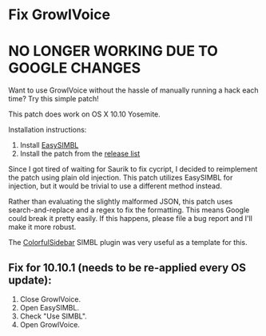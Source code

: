 # Fix GrowlVoice

# NO LONGER WORKING DUE TO GOOGLE CHANGES


Want to use GrowlVoice without the hassle of manually running a hack each time? Try this simple patch!

This patch does work on OS X 10.10 Yosemite.

Installation instructions:

1. Install [EasySIMBL](https://github.com/norio-nomura/EasySIMBL)
2. Install the patch from the [release list](https://github.com/d235j/GVFixer/releases)

Since I got tired of waiting for Saurik to fix cycript, I decided to reimplement the patch using plain old injection.
This patch utilizes EasySIMBL for injection, but it would be trivial to use a different method instead.

Rather than evaluating the slightly malformed JSON, this patch uses search-and-replace and a regex to fix the formatting.
This means Google could break it pretty easily. If this happens, please file a bug report and I'll make it more robust.


The [ColorfulSidebar](http://cooviewerzoom.web.fc2.com/colorfulsidebar.html) SIMBL plugin was very useful as a template for this.

Fix for 10.10.1 (needs to be re-applied every OS update):
--------------------
1. Close GrowlVoice.
2. Open EasySIMBL.
3. Check "Use SIMBL".
4. Open GrowlVoice.